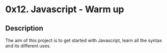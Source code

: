 # 0x12. Javascript - Warm up

## Description
The aim of this project is to get started with Javascript, learn all the syntax and its different uses.


